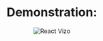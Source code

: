 <h1  align="center">Demonstration:</h1>

<p  align="center">

<img  alt="React Vizo"  src="[xxx](https://images2.imgbox.com/9b/d2/DXLnBoaQ_o.png)" />

</p>
